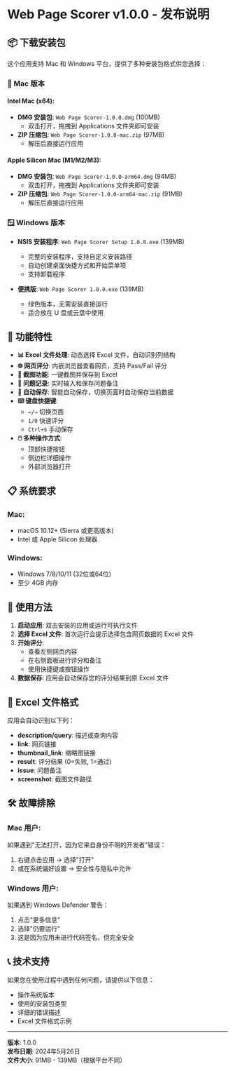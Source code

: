 # Web Page Scorer v1.0.0 - 发布说明

## 📦 下载安装包

这个应用支持 Mac 和 Windows 平台，提供了多种安装包格式供您选择：

### 🍎 Mac 版本

#### Intel Mac (x64):
- **DMG 安装包**: `Web Page Scorer-1.0.0.dmg` (100MB)
  - 双击打开，拖拽到 Applications 文件夹即可安装
- **ZIP 压缩包**: `Web Page Scorer-1.0.0-mac.zip` (97MB)
  - 解压后直接运行应用

#### Apple Silicon Mac (M1/M2/M3):
- **DMG 安装包**: `Web Page Scorer-1.0.0-arm64.dmg` (94MB)
  - 双击打开，拖拽到 Applications 文件夹即可安装
- **ZIP 压缩包**: `Web Page Scorer-1.0.0-arm64-mac.zip` (91MB)
  - 解压后直接运行应用

### 🪟 Windows 版本

- **NSIS 安装程序**: `Web Page Scorer Setup 1.0.0.exe` (139MB)
  - 完整的安装程序，支持自定义安装路径
  - 自动创建桌面快捷方式和开始菜单项
  - 支持卸载程序
  
- **便携版**: `Web Page Scorer 1.0.0.exe` (139MB)
  - 绿色版本，无需安装直接运行
  - 适合放在 U 盘或云盘中使用

## 🚀 功能特性

- **📊 Excel 文件处理**: 动态选择 Excel 文件，自动识别列结构
- **🌐 网页评分**: 内嵌浏览器查看网页，支持 Pass/Fail 评分
- **📸 截图功能**: 一键截图并保存到 Excel
- **📝 问题记录**: 实时输入和保存问题备注
- **💾 自动保存**: 智能自动保存，切换页面时自动保存当前数据
- **⌨️ 键盘快捷键**: 
  - `←/→` 切换页面
  - `1/0` 快速评分
  - `Ctrl+S` 手动保存
- **🖱️ 多种操作方式**: 
  - 顶部快捷按钮
  - 侧边栏详细操作
  - 外部浏览器打开

## 📋 系统要求

### Mac:
- macOS 10.12+ (Sierra 或更高版本)
- Intel 或 Apple Silicon 处理器

### Windows:
- Windows 7/8/10/11 (32位或64位)
- 至少 4GB 内存

## 🔧 使用方法

1. **启动应用**: 双击安装的应用或运行可执行文件
2. **选择 Excel 文件**: 首次运行会提示选择包含网页数据的 Excel 文件
3. **开始评分**: 
   - 查看左侧网页内容
   - 在右侧面板进行评分和备注
   - 使用快捷键或按钮操作
4. **数据保存**: 应用会自动保存您的评分结果到原 Excel 文件

## 📁 Excel 文件格式

应用会自动识别以下列：
- **description/query**: 描述或查询内容
- **link**: 网页链接
- **thumbnail_link**: 缩略图链接
- **result**: 评分结果 (0=失败, 1=通过)
- **issue**: 问题备注
- **screenshot**: 截图文件路径

## 🛠️ 故障排除

### Mac 用户:
如果遇到"无法打开，因为它来自身份不明的开发者"错误：
1. 右键点击应用 → 选择"打开"
2. 或在系统偏好设置 → 安全性与隐私中允许

### Windows 用户:
如果遇到 Windows Defender 警告：
1. 点击"更多信息"
2. 选择"仍要运行"
3. 这是因为应用未进行代码签名，但完全安全

## 📞 技术支持

如果您在使用过程中遇到任何问题，请提供以下信息：
- 操作系统版本
- 使用的安装包类型
- 详细的错误描述
- Excel 文件格式示例

---

**版本**: 1.0.0  
**发布日期**: 2024年5月26日  
**文件大小**: 91MB - 139MB（根据平台不同） 